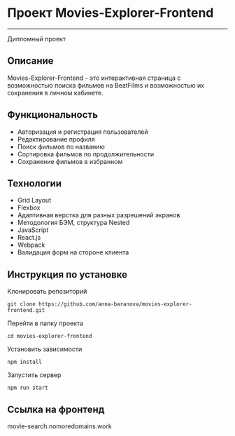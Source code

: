 # Проект Movies-Explorer-Frontend
---
Дипломный проект

## Описание
Movies-Explorer-Frontend - это интерактивная страница с возможностью поиска фильмов на BeatFilms и возможностью их сохранения в личном кабинете.


## Функциональность

- Авторизация и регистрация пользователей
- Редактирование профиля
- Поиск фильмов по названию
- Сортировка фильмов по продолжительности
- Сохранение фильмов в избранном

## Технологии

- Grid Layout
- Flexbox
- Адаптивная верстка для разных разрешений экранов
- Методология БЭМ, структура Nested
- JavaScript 
- React.js
- Webpack
- Валидация форм на стороне клиента

## Инструкция по установке
Клонировать репозиторий
``` 
git clone https://github.com/anna-baranova/movies-explorer-frontend.git
```

Перейти в папку проекта
```
cd movies-explorer-frontend
```

Установить зависимости
```
npm install
```

Запустить сервер  
```
npm run start
```

## Ссылка на фронтенд

movie-search.nomoredomains.work